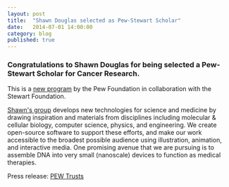 ```yaml
---
layout: post
title:  "Shawn Douglas selected as Pew-Stewart Scholar"
date:   2014-07-01 14:00:00
category: blog
published: true
---
```


### Congratulations to Shawn Douglas for being selected a Pew-Stewart Scholar for Cancer Research.

This is a <a href="http://www.pewtrusts.org/en/projects/pew-stewart-scholars-for-cancer-research/directory-of-stewart-scholars/2014/shawn-douglas" target="_blank">new program</a>
 by the Pew Foundation in collaboration with the Stewart Foundation.


<a href="http://bionano.ucsf.edu/" target="_blank">Shawn's group</a> develops new technologies for science and medicine by drawing inspiration and materials from disciplines including molecular & cellular biology, computer science, physics, and engineering. We create open-source software to support these efforts, and make our work accessible to the broadest possible audience using illustration, animation, and interactive media. One promising avenue that we are pursuing is to assemble DNA into very small (nanoscale) devices to function as medical therapies. 

Press release: [PEW Trusts](http://www.pewtrusts.org/en/projects/pew-stewart-scholars-for-cancer-research)
